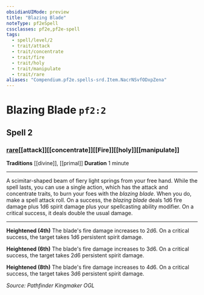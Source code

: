 ```yaml
---
obsidianUIMode: preview
title: "Blazing Blade"
noteType: pf2eSpell
cssclasses: pf2e,pf2e-spell
tags:
  - spell/level/2
  - trait/attack
  - trait/concentrate
  - trait/fire
  - trait/holy
  - trait/manipulate
  - trait/rare
aliases: "Compendium.pf2e.spells-srd.Item.NacrNSvfODxpZena" 
---
```

# Blazing Blade  `pf2:2`  
## Spell 2
### [rare](rare "Rare Rarity Trait")[[attack]][[concentrate]][[Fire]][[holy]][[manipulate]]
**Traditions** [[divine]], [[primal]]
**Duration** 1 minute
* * * 
A scimitar-shaped beam of fiery light springs from your free hand. While the spell lasts, you can use a single action, which has the attack and concentrate traits, to burn your foes with the _blazing blade_. When you do, make a spell attack roll. On a success, the _blazing blade_ deals 1d6 fire damage plus 1d6 spirit damage plus your spellcasting ability modifier. On a critical success, it deals double the usual damage.

* * *

**Heightened (4th)** The blade's fire damage increases to 2d6. On a critical success, the target takes 1d6 persistent spirit damage.

**Heightened (6th)** The blade's fire damage increases to 3d6. On a critical success, the target takes 2d6 persistent spirit damage.

**Heightened (8th)** The blade's fire damage increases to 4d6. On a critical success, the target takes 3d6 persistent spirit damage.

*Source: Pathfinder Kingmaker*
*OGL*